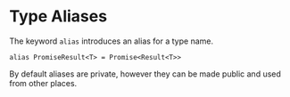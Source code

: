 # Type Aliases

The keyword `alias` introduces an alias for a type name.

	alias PromiseResult<T> = Promise<Result<T>>

By default aliases are private, however they can be made public and used from other places.